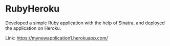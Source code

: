 # RubyHeroku

Developed a simple Ruby application with the help of Sinatra, and deployed the application on Heroku.

Link: https://mynewapplication1.herokuapp.com/
